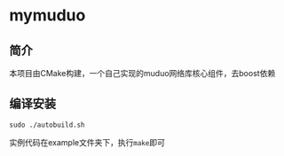 # mymuduo
## 简介
本项目由CMake构建，一个自己实现的muduo网络库核心组件，去boost依赖
## 编译安装
```
sudo ./autobuild.sh
```
实例代码在example文件夹下，执行`make`即可
